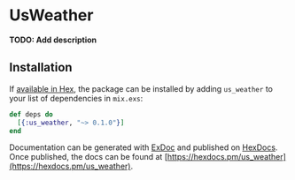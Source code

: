 # UsWeather

**TODO: Add description**

## Installation

If [available in Hex](https://hex.pm/docs/publish), the package can be installed
by adding `us_weather` to your list of dependencies in `mix.exs`:

```elixir
def deps do
  [{:us_weather, "~> 0.1.0"}]
end
```

Documentation can be generated with [ExDoc](https://github.com/elixir-lang/ex_doc)
and published on [HexDocs](https://hexdocs.pm). Once published, the docs can
be found at [https://hexdocs.pm/us_weather](https://hexdocs.pm/us_weather).

